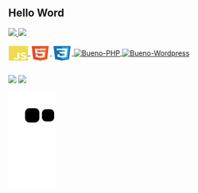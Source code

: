 ## Hello Word
<div align="left">
  <a href="https://github.com/bueno766">
  <img height="160em" src="https://github-readme-stats.vercel.app/api?username=bueno766&show_icons=true&theme=tokyonight&include_all_commits=true&count_private=true"/>
  <img height="160em" src="https://github-readme-stats.vercel.app/api/top-langs/?username=bueno766&layout=compact&langs_count=7&theme=tokyonight"/>
</div>
<div style="display: inline_block"><br>
  <img align="center" alt="Bueno-Js" height="30" width="40" src="https://raw.githubusercontent.com/devicons/devicon/master/icons/javascript/javascript-plain.svg">
  <img align="center" alt="Bueno-HTML" height="30" width="40" src="https://raw.githubusercontent.com/devicons/devicon/master/icons/html5/html5-original.svg">
  <img align="center" alt="Bueno-CSS" height="30" width="40" src="https://raw.githubusercontent.com/devicons/devicon/master/icons/css3/css3-original.svg">
  <img align="center" alt="Bueno-PHP" height="60" width="50" src="https://cdn.jsdelivr.net/gh/devicons/devicon/icons/php/php-plain.svg">
  <img align="center" alt="Bueno-Wordpress" height="30" width="40" src="https://icongr.am/devicon/wordpress-plain.svg?size=128&color=2483ff">

  ##
 
<div> 
  <a href = "mailto:bueno766@gmail.com"><img src="https://img.shields.io/badge/-Gmail-%23333?style=for-the-badge&logo=gmail&logoColor=white" target="_blank"></a>
  <a href="https://www.linkedin.com/in/miguel-bueno-834728166/" target="_blank"><img src="https://img.shields.io/badge/-LinkedIn-%230077B5?style=for-the-badge&logo=linkedin&logoColor=white" target="_blank"></a> 
 
  ![Snake animation](https://github.com/rafaballerini/rafaballerini/blob/output/github-contribution-grid-snake.svg)
 
</div>
